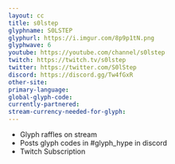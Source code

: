 ```yaml
---
layout: cc
title: s0lstep
glyphname: S0LSTEP
glyphurl: https://i.imgur.com/8p9p1tN.png
glyphwave: 6
youtube: https://youtube.com/channel/s0lstep
twitch: https://twitch.tv/s0lstep
twitter: https://twitter.com/S0lStep
discord: https://discord.gg/Tw4fGxR
other-site: 
primary-language: 
global-glyph-code: 
currently-partnered: 
stream-currency-needed-for-glyph: 
---
```

* Glyph raffles on stream
* Posts glyph codes in #glyph_hype in discord
* Twitch Subscription

